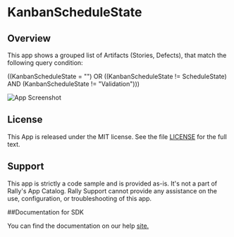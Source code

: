 KanbanScheduleState
=========================


## Overview
This app shows a grouped list of Artifacts (Stories, Defects), that match the following query condition:

((KanbanScheduleState = "") OR ((KanbanScheduleState != ScheduleState) AND (KanbanScheduleState != "Validation")))

![App Screenshot](https://raw.githubusercontent.com/markwilliams970/Rally-ExampleApps/master/KanbanScheduleState/images/screenshot1.png)

## License

This App is released under the MIT license.  See the file [LICENSE](./LICENSE) for the full text.

## Support
This app is strictly a code sample and is provided as-is. It's not a part of Rally's App Catalog. Rally Support cannot provide any assistance on the use, configuration, or troubleshooting of this app.

##Documentation for SDK

You can find the documentation on our help [site.](https://help.rallydev.com/apps/2.0rc3/doc/)